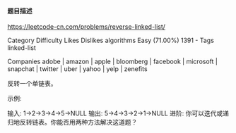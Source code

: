 #### 题目描述
https://leetcode-cn.com/problems/reverse-linked-list/


Category	Difficulty	Likes	Dislikes
algorithms	Easy (71.00%)	1391	-
Tags
linked-list

Companies
adobe | amazon | apple | bloomberg | facebook | microsoft | snapchat | twitter | uber | yahoo | yelp | zenefits

反转一个单链表。

示例:

输入: 1->2->3->4->5->NULL
输出: 5->4->3->2->1->NULL
进阶:
你可以迭代或递归地反转链表。你能否用两种方法解决这道题？